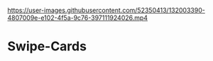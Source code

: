 

https://user-images.githubusercontent.com/52350413/132003390-4807009e-e102-4f5a-9c76-397111924026.mp4

# Swipe-Cards
